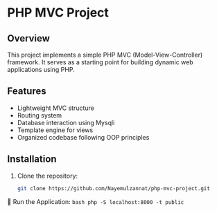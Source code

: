 # PHP MVC Project 

## Overview
This project implements a simple PHP MVC (Model-View-Controller) framework. It serves as a starting point for building dynamic web applications using PHP.

## Features
- Lightweight MVC structure
- Routing system
- Database interaction using Mysqli
- Template engine for views
- Organized codebase following OOP principles

## Installation
1. Clone the repository:
   ```bash
   git clone https://github.com/Nayemulzannat/php-mvc-project.git
🌟 Run the Application:    ```bash php -S localhost:8000 -t public ```
